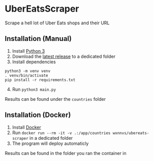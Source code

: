 # UberEatsScraper
Scrape a hell lot of  Uber Eats shops and their URL

## Installation (Manual)

1. Install [Python 3](https://www.python.org/downloads/)
2. Download the [latest release](github.com/wxnnvs/UberEatsScraper/releases/latest) to a dedicated folder
3. Install dependencies
```
python3 -m venv venv
. venv/bin/activate
pip install -r requirements.txt
```
4. Run `python3 main.py`

Results can be found under the `countries` folder

## Installation (Docker)

1. Install [Docker](https://www.docker.com/get-started/)
2. Run `docker run --rm -it -v .:/app/countries wxnnvs/ubereats-scraper` in a dedicated folder
3. The program will deploy automaticly

Results can be found in the folder you ran the container in
